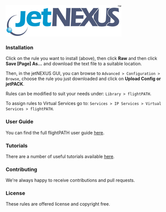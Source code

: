 ![jetNEXUS Logo](/jetnexus.jpg)

### Installation

Click on the rule you want to install (above), then click **Raw** and then click **Save [Page] As...** and download the text file to a suitable location. 

Then, in the jetNEXUS GUI, you can browse to `Advanced > Configuration > Browse`, choose the rule you just downloaded and click on **Upload Config or jetPACK**.

Rules can be modified to suit your needs under: `Library > flightPATH`.

To assign rules to Virtual Services go to: `Services > IP Services > Virtual Services > flightPATH`.

### User Guide

You can find the full flightPATH user guide [here](http://www.jetnexus.com/usercentral/4-1-4/flightpath.html).

### Tutorials

There are a number of useful tutorials available [here](http://www.jetnexus.com/load-balancer/resources/flightpath-tutorials/).

### Contributing

We're always happy to receive contributions and pull requests.

### License

These rules are offered license and copyright free.
